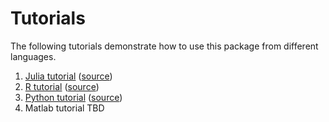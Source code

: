 # Tutorials

The following tutorials demonstrate how to use this package from different languages.

1. [Julia tutorial](HurdleDMR.html) ([source](HurdleDMR.ipynb))
2. [R tutorial](HurdleDMRinR.html) ([source](HurdleDMRinR.ipynb))
3. [Python tutorial](HurdleDMRinPython.html) ([source](HurdleDMRinPython.ipynb))
4. Matlab tutorial TBD
